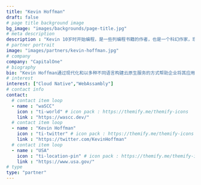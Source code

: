 ```yaml
---
title: "Kevin Hoffman"
draft: false
# page title background image
bg_image: "images/backgrounds/page-title.jpg"
# meta description
description : "Kevin 10岁时开始编程，是一些列编程书籍的作者，也是一个科幻作家，现就职于 CapitalOne。"
# partner portrait
image: "images/partners/kevin-hoffman.jpg"
# company
company: "CapitalOne"
# biography
bio: "Kevin Hoffman通过现代化和以多种不同语言构建云原生服务的方式帮助企业将其应用程序引入云端。他10岁时开始编程，在重新组装的CommodoreVIC-20上自习BASIC。从那时起，他已经沉迷于构建软件，并花了很多时间学习语言、框架和模式。他已经构建了从遥控摄影无人机、仿生性安全系统、超低延迟金融应用程序到移动应用程序等一系列软件。"
# interest
interest: ["Cloud Native","WebAssambly"]
# contact info
contact:
  # contact item loop
  - name : "waSCC"
    icon : "ti-world" # icon pack : https://themify.me/themify-icons
    link : "https://wascc.dev/"
  # contact item loop
  - name : "Kevin Hoffman"
    icon : "ti-twitter" # icon pack : https://themify.me/themify-icons
    link : "https://twitter.com/KevinHoffman"
  # contact item loop
  - name : "USA"
    icon : "ti-location-pin" # icon pack : https://themify.me/themify-icons
    link : "https://www.usa.gov/"
# type
type: "partner"
---
```

